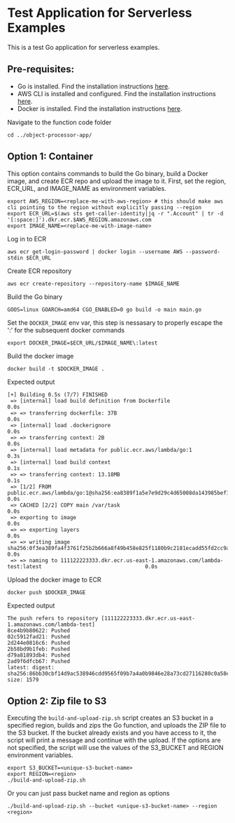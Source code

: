 # Test Application for Serverless Examples
This is a test Go application for serverless examples.

## Pre-requisites:
- Go is installed. Find the installation instructions [here](https://go.dev/doc/install).
- AWS CLI is installed and configured. Find the installation instructions [here](https://docs.aws.amazon.com/cli/latest/userguide/getting-started-install.html).
- Docker is installed. Find the installation instructions [here](https://docs.docker.com/engine/install/).

Navigate to the function code folder
```shell
cd ../object-processor-app/
```
## Option 1: Container
This option contains commands to build the Go binary, build a Docker image, and create ECR repo and upload the image to it.
First, set the region, ECR_URL, and IMAGE_NAME as environment variables.
```shell
export AWS_REGION=<replace-me-with-aws-region> # this should make aws cli pointing to the region without explicitly passing --region 
export ECR_URL=$(aws sts get-caller-identity|jq -r ".Account" | tr -d '[:space:]').dkr.ecr.$AWS_REGION.amazonaws.com
export IMAGE_NAME=<replace-me-with-image-name>
```
Log in to ECR
```shell
aws ecr get-login-password | docker login --username AWS --password-stdin $ECR_URL
```
Create ECR repository
```shell
aws ecr create-repository --repository-name $IMAGE_NAME
```
Build the Go binary
```shell
GOOS=linux GOARCH=amd64 CGO_ENABLED=0 go build -o main main.go
```
Set the `DOCKER_IMAGE` env var, this step is nessasary to properly escape the ':' for the subsequent docker commands
```shell
export DOCKER_IMAGE=$ECR_URL/$IMAGE_NAME\:latest
```
Build the docker image
```shell
docker build -t $DOCKER_IMAGE . 
```
Expected output
```
[+] Building 0.5s (7/7) FINISHED
 => [internal] load build definition from Dockerfile                                                             0.0s
 => => transferring dockerfile: 37B                                                                              0.0s
 => [internal] load .dockerignore                                                                                0.0s
 => => transferring context: 2B                                                                                  0.0s
 => [internal] load metadata for public.ecr.aws/lambda/go:1                                                      0.3s
 => [internal] load build context                                                                                0.1s
 => => transferring context: 13.18MB                                                                             0.1s
 => [1/2] FROM public.ecr.aws/lambda/go:1@sha256:ea8389f1a5e7e9d29c4d65008da143985bef131cf901db63ab57e4124f7f66  0.0s
 => CACHED [2/2] COPY main /var/task                                                                             0.0s
 => exporting to image                                                                                           0.0s
 => => exporting layers                                                                                          0.0s
 => => writing image sha256:0f3ea389fa4f3761f25b2b666a8f49b458e825f1180b9c2181ecadd55fd2cc9a                     0.0s
 => => naming to 111122223333.dkr.ecr.us-east-1.amazonaws.com/lambda-test:latest                                 0.0s
```
Upload the docker image to ECR
```shell
docker push $DOCKER_IMAGE
```
Expected output
```
The push refers to repository [111122223333.dkr.ecr.us-east-1.amazonaws.com/lambda-test]
8ce4b9b80622: Pushed
02c5912fad21: Pushed
2d244e0816c6: Pushed
2b58bd9b1feb: Pushed
d79a81893db4: Pushed
2ad9f6dfcb67: Pushed
latest: digest: sha256:86bb30cbf14d9ac538946cdd9565f09b7a4a0b9846e28a73cd27116280c0a58e size: 1579
```

## Option 2: Zip file to S3
Executing the `build-and-upload-zip.sh` script creates an S3 bucket in a specified region, builds and zips the Go function, and uploads the ZIP file to the S3 bucket. If the bucket already exists and you have access to it, the script will print a message and continue with the upload. If the options are not specified, the script will use the values of the S3_BUCKET and REGION environment variables.
```
export S3_BUCKET=<unique-s3-bucket-name>
export REGION=<region>
./build-and-upload-zip.sh
```
Or you can just pass bucket name and region as options
```
./build-and-upload-zip.sh --bucket <unique-s3-bucket-name> --region <region>
```
